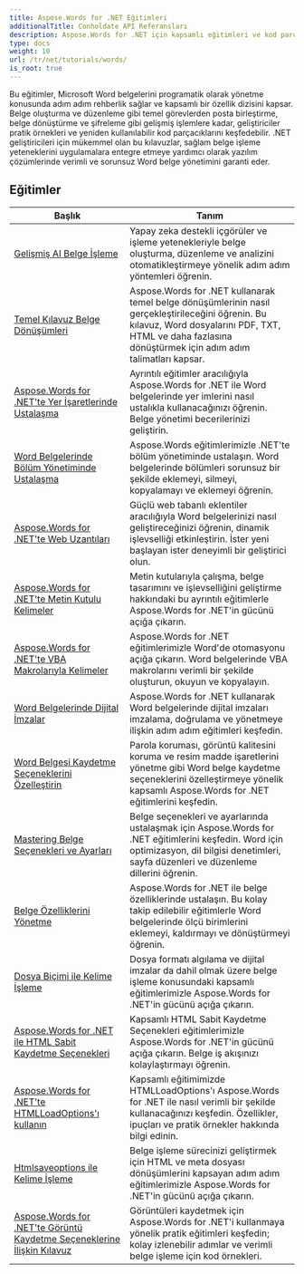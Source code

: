 ```yaml
---
title: Aspose.Words for .NET Eğitimleri
additionalTitle: Conholdate API Referansları
description: Aspose.Words for .NET için kapsamlı eğitimleri ve kod parçacıklarını keşfedin! Başlangıç seviyesindekilere uygun temel bilgilerden gelişmiş özelliklere kadar adım adım talimatlar sağlayın.
type: docs
weight: 10
url: /tr/net/tutorials/words/
is_root: true
---
```


Bu eğitimler, Microsoft Word belgelerini programatik olarak yönetme konusunda adım adım rehberlik sağlar ve kapsamlı bir özellik dizisini kapsar. Belge oluşturma ve düzenleme gibi temel görevlerden posta birleştirme, belge dönüştürme ve şifreleme gibi gelişmiş işlemlere kadar, geliştiriciler pratik örnekleri ve yeniden kullanılabilir kod parçacıklarını keşfedebilir. .NET geliştiricileri için mükemmel olan bu kılavuzlar, sağlam belge işleme yeteneklerini uygulamalara entegre etmeye yardımcı olarak yazılım çözümlerinde verimli ve sorunsuz Word belge yönetimini garanti eder.

## Eğitimler
| Başlık | Tanım |
| --- | --- | 
| [Gelişmiş AI Belge İşleme](./advanced-ai-document-processing/) | Yapay zeka destekli içgörüler ve işleme yetenekleriyle belge oluşturma, düzenleme ve analizini otomatikleştirmeye yönelik adım adım yöntemleri öğrenin. |
| [Temel Kılavuz Belge Dönüşümleri](./essential-guide-document-conversions/) | Aspose.Words for .NET kullanarak temel belge dönüşümlerinin nasıl gerçekleştirileceğini öğrenin. Bu kılavuz, Word dosyalarını PDF, TXT, HTML ve daha fazlasına dönüştürmek için adım adım talimatları kapsar. | 
| [Aspose.Words for .NET'te Yer İşaretlerinde Ustalaşma](./mastering-bookmarks/) | Ayrıntılı eğitimler aracılığıyla Aspose.Words for .NET ile Word belgelerinde yer imlerini nasıl ustalıkla kullanacağınızı öğrenin. Belge yönetimi becerilerinizi geliştirin. | 
| [Word Belgelerinde Bölüm Yönetiminde Ustalaşma](./section-management/) | Aspose.Words eğitimlerimizle .NET'te bölüm yönetiminde ustalaşın. Word belgelerinde bölümleri sorunsuz bir şekilde eklemeyi, silmeyi, kopyalamayı ve eklemeyi öğrenin. | 
| [Aspose.Words for .NET'te Web Uzantıları](./web-extensions/) | Güçlü web tabanlı eklentiler aracılığıyla Word belgelerinizi nasıl geliştireceğinizi öğrenin, dinamik işlevselliği etkinleştirin. İster yeni başlayan ister deneyimli bir geliştirici olun. | 
| [Aspose.Words for .NET'te Metin Kutulu Kelimeler](./words-with-textboxes/) | Metin kutularıyla çalışma, belge tasarımını ve işlevselliğini geliştirme hakkındaki bu ayrıntılı eğitimlerle Aspose.Words for .NET'in gücünü açığa çıkarın. | 
| [Aspose.Words for .NET'te VBA Makrolarıyla Kelimeler](./words-with-vba-macros/) | Aspose.Words for .NET eğitimlerimizle Word'de otomasyonu açığa çıkarın. Word belgelerinde VBA makrolarını verimli bir şekilde oluşturun, okuyun ve kopyalayın. | 
| [Word Belgelerinde Dijital İmzalar](./digital-signatures/) | Aspose.Words for .NET kullanarak Word belgelerinde dijital imzaları imzalama, doğrulama ve yönetmeye ilişkin adım adım eğitimleri keşfedin. |
| [Word Belgesi Kaydetme Seçeneklerini Özelleştirin](./word-document-saving-options/) | Parola koruması, görüntü kalitesini koruma ve resim madde işaretlerini yönetme gibi Word belge kaydetme seçeneklerini özelleştirmeye yönelik kapsamlı Aspose.Words for .NET eğitimlerini keşfedin. |
| [Mastering Belge Seçenekleri ve Ayarları](./mastering-document-options-and-settings/) | Belge seçenekleri ve ayarlarında ustalaşmak için Aspose.Words for .NET eğitimlerini keşfedin. Word için optimizasyon, dil bilgisi denetimleri, sayfa düzenleri ve düzenleme dillerini öğrenin. |
| [Belge Özelliklerini Yönetme](./mastering-document-properties/) | Aspose.Words for .NET ile belge özelliklerinde ustalaşın. Bu kolay takip edilebilir eğitimlerle Word belgelerinde ölçü birimlerini eklemeyi, kaldırmayı ve dönüştürmeyi öğrenin. |
| [Dosya Biçimi ile Kelime İşleme](./words-processing-with-file-format/) | Dosya formatı algılama ve dijital imzalar da dahil olmak üzere belge işleme konusundaki kapsamlı eğitimlerimizle Aspose.Words for .NET'in gücünü açığa çıkarın. |
| [Aspose.Words for .NET ile HTML Sabit Kaydetme Seçenekleri](./html-fixed-save-options/) | Kapsamlı HTML Sabit Kaydetme Seçenekleri eğitimlerimizle Aspose.Words for .NET'in gücünü açığa çıkarın. Belge iş akışınızı kolaylaştırmayı öğrenin. |
| [Aspose.Words for .NET'te HTMLLoadOptions'ı kullanın](./use-htmlloadoptions/) | Kapsamlı eğitimimizde HTMLLoadOptions'ı Aspose.Words for .NET ile nasıl verimli bir şekilde kullanacağınızı keşfedin. Özellikler, ipuçları ve pratik örnekler hakkında bilgi edinin. |
| [Htmlsaveoptions ile Kelime İşleme](./words-processing-with-htmlsaveoptions/) | Belge işleme sürecinizi geliştirmek için HTML ve meta dosyası dönüşümlerini kapsayan adım adım eğitimlerimizle Aspose.Words for .NET'in gücünü açığa çıkarın. |
| [Aspose.Words for .NET'te Görüntü Kaydetme Seçeneklerine İlişkin Kılavuz](./guide-to-image-save-options/) | Görüntüleri kaydetmek için Aspose.Words for .NET'i kullanmaya yönelik pratik eğitimleri keşfedin; kolay izlenebilir adımlar ve verimli belge işleme için kod örnekleri. |